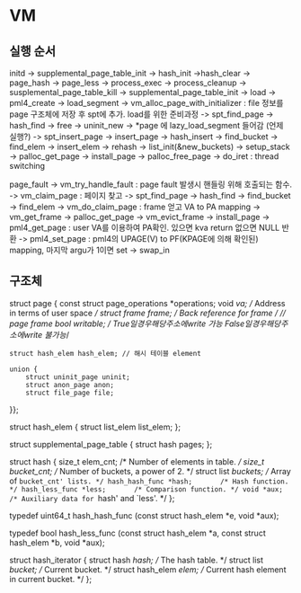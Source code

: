# VM
## 실행 순서
initd
    -> supplemental_page_table_init
        -> hash_init
            ->hash_clear
        -> page_hash
        -> page_less
    -> process_exec
        -> process_cleanup
            -> susplemental_page_table_kill
        -> supplemental_page_table_init
        -> load
            -> pml4_create
            -> load_segment
                -> vm_alloc_page_with_initializer : file 정보를 page 구조체에 저장 후 spt에 추가. load를 위한 준비과정
                    -> spt_find_page
                        -> hash_find
                        -> free
                    -> uninit_new
                        -> *page 에 lazy_load_segment 들어감 (언제 실행?)
                    -> spt_insert_page
                        -> insert_page
                            -> hash_insert
                                -> find_bucket
                                -> find_elem
                                -> insert_elem
                                -> rehash
                                    -> list_init(&new_buckets)
            -> setup_stack
                -> palloc_get_page
                -> install_page
                -> palloc_free_page
        -> do_iret : thread switching

page_fault
    -> vm_try_handle_fault : page fault 발생시 핸들링 위해 호출되는 함수.
        -> vm_claim_page : 페이지 찾고 
            -> spt_find_page
                -> hash_find
                    -> find_bucket
                    -> find_elem
            -> vm_do_claim_page : frame 얻고 VA to PA mapping 
                -> vm_get_frame
                    -> palloc_get_page
                    -> vm_evict_frame
                -> install_page
                    -> pml4_get_page : user VA를 이용하여 PA확인. 있으면 kva return 없으면 NULL 반환
                    -> pml4_set_page : pml4의 UPAGE(V) to PF(KPAGE에 의해 확인된) mapping, 마지막 argu가 1이면 set
                -> swap_in
        

## 구조체

struct page {
	const struct page_operations *operations;
	void *va;              /* Address in terms of user space */
	struct frame *frame;   /* Back reference for frame */ // page frame
	bool writable;	/* True일경우해당주소에write 가능 False일경우해당주소에write 불가능*/

	struct hash_elem hash_elem;	// 해시 테이블 element

	union {
		struct uninit_page uninit;
		struct anon_page anon;
		struct file_page file;
}};

struct hash_elem {
	struct list_elem list_elem;
};

struct supplemental_page_table {
	struct hash pages;
};


struct hash {
	size_t elem_cnt;            /* Number of elements in table. */
	size_t bucket_cnt;          /* Number of buckets, a power of 2. */
	struct list *buckets;       /* Array of `bucket_cnt' lists. */
	hash_hash_func *hash;       /* Hash function. */
	hash_less_func *less;       /* Comparison function. */
	void *aux;                  /* Auxiliary data for `hash' and `less'. */
};

typedef uint64_t hash_hash_func (const struct hash_elem *e, void *aux);

typedef bool hash_less_func (const struct hash_elem *a,
		const struct hash_elem *b, void *aux);

struct hash_iterator {
	struct hash *hash;          /* The hash table. */
	struct list *bucket;        /* Current bucket. */
	struct hash_elem *elem;     /* Current hash element in current bucket. */
};
